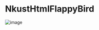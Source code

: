 # NkustHtmlFlappyBird
![image](https://user-images.githubusercontent.com/68138484/121829793-1e75f480-ccf6-11eb-998f-4e6d62c96155.png)

